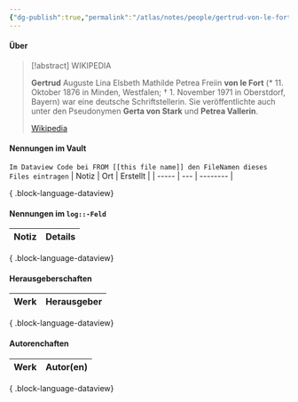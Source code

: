 ```yaml
---
{"dg-publish":true,"permalink":"/atlas/notes/people/gertrud-von-le-fort/","tags":["class/people"],"noteIcon":""}
---
```



#### Über

> [!abstract] WIKIPEDIA
> 
> **Gertrud** Auguste Lina Elsbeth Mathilde Petrea Freiin **von le Fort** (* 11. Oktober 1876 in Minden, Westfalen; † 1. November 1971 in Oberstdorf, Bayern) war eine deutsche Schriftstellerin. Sie veröffentlichte auch unter den Pseudonymen **Gerta von Stark** und **Petrea Vallerin**.
>
> [Wikipedia](https://DE.wikipedia.org/wiki/Gertrud%20von%20le%20Fort)


#### Nennungen im Vault
`Im Dataview Code bei FROM [[this file name]] den FileNamen dieses Files eintragen` 
| Notiz | Ort | Erstellt |
| ----- | --- | -------- |

{ .block-language-dataview}

#### Nennungen im `log::-Feld`
| Notiz | Details |
| ----- | ------- |

{ .block-language-dataview}

#### Herausgeberschaften
| Werk | Herausgeber |
| ---- | ----------- |

{ .block-language-dataview}


#### Autorenchaften
| Werk | Autor(en) |
| ---- | --------- |

{ .block-language-dataview}


